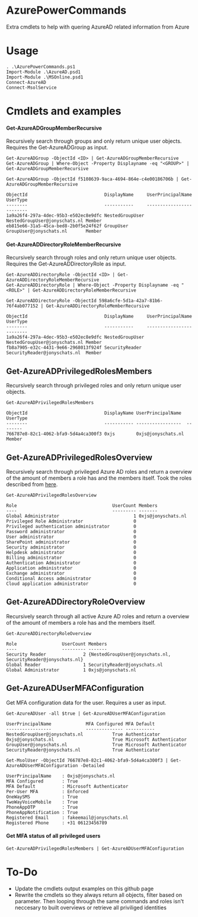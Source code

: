 # AzurePowerCommands
Extra cmdlets to help with quering AzureAD related information from Azure

# Usage
```
. .\AzurePowerCommands.ps1
Import-Module .\AzureAD.psd1
Import-Module .\MSOnline.psd1
Connect-AzureAD
Connect-MsolService
```

# Cmdlets and examples
#### Get-AzureADGroupMemberRecursive
Recursively search through groups and only return unique user objects. Requires the Get-AzureADGroup as input.

```
Get-AzureADGroup -ObjectId <ID> | Get-AzureADGroupMemberRecursive
Get-AzureADGroup | Where-Object -Property Displayname -eq "<GROUP>" | Get-AzureADGroupMemberRecursive
```

```
Get-AzureADGroup -ObjectId f5108639-9aca-4694-864e-c4e00186706b | Get-AzureADGroupMemberRecursive

ObjectId                             DisplayName     UserPrincipalName             UserType
--------                             -----------     -----------------             --------
1a9a26f4-297a-4dec-95b3-e502ec8e9dfc NestedGroupUser NestedGroupUser@jonyschats.nl Member
eb815e66-31a5-45ca-bed8-2b0f5e24f62f GroupUser       GroupUser@jonyschats.nl       Member
```

#### Get-AzureADDirectoryRoleMemberRecursive
Recursively search through roles and only return unique user objects. Requires the Get-AzureADDirectoryRole as input.

```
Get-AzureADDirectoryRole -ObjectId <ID> | Get-AzureADDirectoryRoleMemberRecursive
Get-AzureADDirectoryRole | Where-Object -Property Displayname -eq "<ROLE>" | Get-AzureADDirectoryRoleMemberRecursive
```

```
Get-AzureADDirectoryRole -ObjectId 598a6cfe-5d1a-42a7-81b6-76f4ab077152 | Get-AzureADDirectoryRoleMemberRecursive

ObjectId                             DisplayName     UserPrincipalName             UserType
--------                             -----------     -----------------             --------
1a9a26f4-297a-4dec-95b3-e502ec8e9dfc NestedGroupUser NestedGroupUser@jonyschats.nl Member
fb8a7905-e32c-4431-9e66-2968013f924f SecurityReader  SecurityReader@jonyschats.nl  Member
```

## Get-AzureADPrivilegedRolesMembers
Recursively search through privileged roles and only return unique user objects.

```
Get-AzureADPrivilegedRolesMembers

ObjectId                             DisplayName UserPrincipalName  UserType
--------                             ----------- -----------------  --------
766787e8-82c1-4062-bfa9-5d4a4ca300f3 0xjs        0xjs@jonyschats.nl Member
```

## Get-AzureADPrivilegedRolesOverview
Recursively search through privileged Azure AD roles and return a overview of the amount of members a role has and the members itself. Took the roles described from [here](https://learn.microsoft.com/en-us/azure/active-directory/conditional-access/howto-conditional-access-policy-admin-mfa).

```
Get-AzureADPrivilegedRolesOverview

Role                                    UserCount Members
----                                    --------- -------
Global Administrator                            1 0xjs@jonyschats.nl
Privileged Role Administrator                   0
Privileged authentication administrator         0
Password administrator                          0
User administrator                              0
SharePoint administrator                        0
Security administrator                          0
Helpdesk administrator                          0
Billing administrator                           0
Authentication Administrator                    0
Application administrator                       0
Exchange administrator                          0
Conditional Access administrator                0
Cloud application administrator                 0
```

## Get-AzureADDirectoryRoleOverview
Recursively search through all active Azure AD roles and return a overview of the amount of members a role has and the members itself.

```
Get-AzureADDirectoryRoleOverview

Role                 UserCount Members
----                 --------- -------
Security Reader              2 {NestedGroupUser@jonyschats.nl, SecurityReader@jonyschats.nl}
Global Reader                1 SecurityReader@jonyschats.nl
Global Administrator         1 0xjs@jonyschats.nl
```

## Get-AzureADUserMFAConfiguration
Get MFA configuration data for the user. Requires a user as input.

```
Get-AzureADUser -all $true | Get-AzureADUserMFAConfiguration

UserPrincipalName             MFA Configured MFA Default
-----------------             -------------- -----------
NestedGroupUser@jonyschats.nl           True Authenticator
0xjs@jonyschats.nl                      True Microsoft Authenticator
GroupUser@jonyschats.nl                 True Microsoft Authenticator
SecurityReader@jonyschats.nl            True Authenticator
```


```
Get-MsolUser -ObjectId 766787e8-82c1-4062-bfa9-5d4a4ca300f3 | Get-AzureADUserMFAConfiguration -Detailed

UserPrincipalName    : 0xjs@jonyschats.nl
MFA Configured       : True
MFA Default          : Microsoft Authenticator
Per-User MFA         : Enforced
OneWaySMS            : True
TwoWayVoiceMobile    : True
PhoneAppOTP          : True
PhoneAppNotification : True
Registered Email     : fakeemail@jonyschats.nl
Registered Phone     : +31 06123456789
```

#### Get MFA status of all privileged users
```
Get-AzureADPrivilegedRolesMembers | Get-AzureADUserMFAConfiguration
```

# To-Do
- Update the cmdlets output examples on this github page
- Rewrite the cmdlets so they always return all objects, filter based on parameter. Then looping through the same commands and roles isn't neccesary to built overviews or retrieve all priviliged identities
